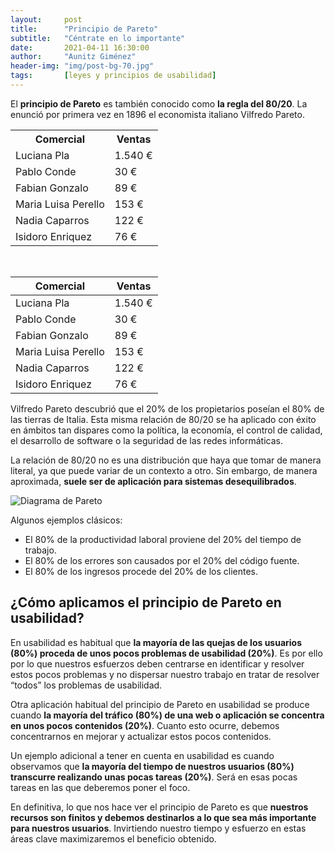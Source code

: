 ```yaml
---
layout:     post
title:      "Principio de Pareto"
subtitle:   "Céntrate en lo importante"
date:       2021-04-11 16:30:00
author:     "Aunitz Giménez"
header-img: "img/post-bg-70.jpg"
tags:       [leyes y principios de usabilidad]
---
```


<p>El <strong>principio de Pareto</strong> es también conocido como <strong>la regla del 80/20</strong>. La enunció por primera vez en 1896 el economista italiano Vilfredo Pareto.</p>

<table>
    <tr>
        <th>Comercial</th>
        <th>Ventas</th>
    </tr>
    <tr>
        <td>Luciana Pla</td>
        <td>1.540 €</td>
    </tr>
    <tr>
        <td>Pablo Conde</td>
        <td>30 €</td>
    </tr>
    <tr>
        <td>Fabian Gonzalo</td>
        <td>89 €</td>
    </tr>
    <tr>
        <td>Maria Luisa Perello</td>
        <td>153 €</td>
    </tr>
    <tr>
        <td>Nadia Caparros</td>
        <td>122 €</td>
    </tr>
    <tr>
        <td>Isidoro Enriquez</td>
        <td>76 €</td>
    </tr>
</table>

<p>&nbsp;</p>

<table class="table table-bordered">
    <thead class="thead-light">
        <tr>
            <th>Comercial</th>
            <th class="text-right">Ventas</th>
        </tr>
    </thead>
    <tbody>
        <tr>
            <td>Luciana Pla</td>
            <td class="text-right">1.540 €</td>
        </tr>
        <tr>
            <td>Pablo Conde</td>
            <td class="text-right">30 €</td>
        </tr>
        <tr>
            <td>Fabian Gonzalo</td>
            <td class="text-right">89 €</td>
        </tr>
        <tr>
            <td>Maria Luisa Perello</td>
            <td class="text-right">153 €</td>
        </tr>
        <tr>
            <td>Nadia Caparros</td>
            <td class="text-right">122 €</td>
        </tr>
        <tr>
            <td>Isidoro Enriquez</td>
            <td class="text-right">76 €</td>
        </tr>
    </tbody>
</table>

<p>Vilfredo Pareto descubrió que el 20% de los propietarios poseían el 80% de las tierras de Italia. Esta misma relación de 80/20 se ha aplicado con éxito en ámbitos tan dispares como la política, la economía, el control de calidad, el desarrollo de software o la seguridad de las redes informáticas.</p>

<p>La relación de 80/20 no es una distribución que haya que tomar de manera literal, ya que puede variar de un contexto a otro. Sin embargo, de manera aproximada, <strong>suele ser de aplicación para sistemas desequilibrados</strong>.</p>

<script src="//cdn.jsdelivr.net/npm/chart.js@3.1.0/dist/chart.min.js"></script>

<canvas id="myChart" width="400" height="400"></canvas>
<script>
var ctx = document.getElementById('myChart').getContext('2d');
var mixedChart = new Chart(ctx, {
    data: {
        datasets: [{
            type: 'bar',
            label: 'Bar Dataset',
            data: [10, 20, 30, 40]
        }, {
            type: 'line',
            label: 'Line Dataset',
            data: [25, 35, 45, 50],
        }],
        labels: ['January', 'February', 'March', 'April']
    }
});
</script>

<p><img src="{{ site.baseurl }}/img/principio-de-pareto.gif" alt="Diagrama de Pareto"></p>

<p>Algunos ejemplos clásicos:</p>
<ul>
    <li>El 80% de la productividad laboral proviene del 20% del tiempo de trabajo.</li>
    <li>El 80% de los errores son causados por el 20% del código fuente.</li>
    <li>El 80% de los ingresos procede del 20% de los clientes.</li>
</ul>

<h2>¿Cómo aplicamos el principio de Pareto en usabilidad?</h2>
<p>En usabilidad es habitual que <strong>la mayoría de las quejas de los usuarios (80%) proceda de unos pocos problemas de usabilidad (20%)</strong>. Es por ello por lo que nuestros esfuerzos deben centrarse en identificar y resolver estos pocos problemas y no dispersar nuestro trabajo en tratar de resolver “todos” los problemas de usabilidad.</p>

<p>Otra aplicación habitual del principio de Pareto en usabilidad se produce cuando <strong>la mayoría del tráfico (80%) de una web o aplicación se concentra en unos pocos contenidos (20%)</strong>. Cuanto esto ocurre, debemos concentrarnos en mejorar y actualizar estos pocos contenidos.</p>

<p>Un ejemplo adicional a tener en cuenta en usabilidad es cuando observamos que <strong>la mayoría del tiempo de nuestros usuarios (80%) transcurre realizando unas pocas tareas (20%)</strong>. Será en esas pocas tareas en las que deberemos poner el foco.</p>

<p>En definitiva, lo que nos hace ver el principio de Pareto es que <strong>nuestros recursos son finitos y debemos destinarlos a lo que sea más importante para nuestros usuarios</strong>. Invirtiendo nuestro tiempo y esfuerzo en estas áreas clave maximizaremos el beneficio obtenido.</p>